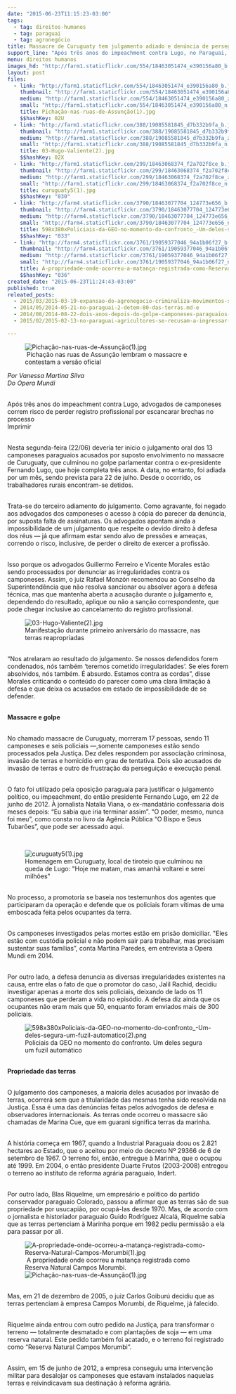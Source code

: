 ```yaml
---
date: "2015-06-23T11:15:23-03:00"
tags:
  - tag: direitos-humanos
  - tag: paraguai
  - tag: agronegócio
title: Massacre de Curuguaty tem julgamento adiado e denúncia de perseguição a advogados
support_line: "Após três anos do impeachment contra Lugo, no Paraguai, advogados de camponeses correm risco de perder registro profissional por escancarar brechas no processo."
menu: direitos humanos
images_hd: "http://farm1.staticflickr.com/554/18463051474_e390156a80_b.jpg"
layout: post
files:
  - link: "http://farm1.staticflickr.com/554/18463051474_e390156a80_b.jpg"
    thumbnail: "http://farm1.staticflickr.com/554/18463051474_e390156a80_t.jpg"
    medium: "http://farm1.staticflickr.com/554/18463051474_e390156a80_z.jpg"
    small: "http://farm1.staticflickr.com/554/18463051474_e390156a80_n.jpg"
    title: Pichação-nas-ruas-de-Assunção(1).jpg
    $$hashKey: 02U
  - link: "http://farm1.staticflickr.com/388/19085581845_d7b332b9fa_b.jpg"
    thumbnail: "http://farm1.staticflickr.com/388/19085581845_d7b332b9fa_t.jpg"
    medium: "http://farm1.staticflickr.com/388/19085581845_d7b332b9fa_z.jpg"
    small: "http://farm1.staticflickr.com/388/19085581845_d7b332b9fa_n.jpg"
    title: 03-Hugo-Valiente(2).jpg
    $$hashKey: 02X
  - link: "http://farm1.staticflickr.com/299/18463068374_f2a702f8ce_b.jpg"
    thumbnail: "http://farm1.staticflickr.com/299/18463068374_f2a702f8ce_t.jpg"
    medium: "http://farm1.staticflickr.com/299/18463068374_f2a702f8ce_z.jpg"
    small: "http://farm1.staticflickr.com/299/18463068374_f2a702f8ce_n.jpg"
    title: curuguaty5(1).jpg
    $$hashKey: "030"
  - link: "http://farm4.staticflickr.com/3790/18463077704_124773e656_b.jpg"
    thumbnail: "http://farm4.staticflickr.com/3790/18463077704_124773e656_t.jpg"
    medium: "http://farm4.staticflickr.com/3790/18463077704_124773e656_z.jpg"
    small: "http://farm4.staticflickr.com/3790/18463077704_124773e656_n.jpg"
    title: 598x380xPoliciais-da-GEO-no-momento-do-confronto_-Um-deles-segura-um-fuzil-automatico(2).png
    $$hashKey: "033"
  - link: "http://farm4.staticflickr.com/3761/19059377046_94a1b06f27_b.jpg"
    thumbnail: "http://farm4.staticflickr.com/3761/19059377046_94a1b06f27_t.jpg"
    medium: "http://farm4.staticflickr.com/3761/19059377046_94a1b06f27_z.jpg"
    small: "http://farm4.staticflickr.com/3761/19059377046_94a1b06f27_n.jpg"
    title: A-propriedade-onde-ocorreu-a-matança-registrada-como-Reserva-Natural-Campos-Morumbi(1).jpg
    $$hashKey: "036"
created_date: "2015-06-23T11:24:43-03:00"
published: true
releated_posts:
  - 2015/03/2015-03-19-expansao-do-agronegocio-criminaliza-movimentos-sociais-no-paraguai.md
  - 2014/05/2014-05-21-no-paraguai-2-detem-80-das-terras.md-e
  - 2014/08/2014-08-22-dois-anos-depois-do-golpe-camponeses-paraguaios-sofrem-com-a-soja.md
  - 2015/02/2015-02-13-no-paraguai-agricultores-se-recusam-a-ingressar-no-modelo-imposto-pelo-agronegocio.md

---
```

<figure class="image"><img alt="Pichação-nas-ruas-de-Assunção(1).jpg" src="http://farm1.staticflickr.com/554/18463051474_e390156a80_b.jpg" />
<figcaption>&nbsp;Picha&ccedil;&atilde;o nas ruas de Assun&ccedil;&atilde;o lembram o massacre e contestam a vers&atilde;o oficial</figcaption>
</figure>

<p><em>Por Vanessa Martina Silva<br />
Do Opera Mundi</em></p>

<p><br />
Ap&oacute;s tr&ecirc;s anos do impeachment contra Lugo, advogados de camponeses correm risco de perder registro profissional por escancarar brechas no processo<br />
Imprimir</p>

<p><br />
Nesta segunda-feira (22/06) deveria ter in&iacute;cio o julgamento oral dos 13 camponeses paraguaios acusados por suposto envolvimento no massacre de Curuguaty, que culminou no golpe parlamentar contra o ex-presidente Fernando Lugo, que hoje completa tr&ecirc;s anos. A data, no entanto, foi adiada por um m&ecirc;s, sendo prevista para 22 de julho. Desde o ocorrido, os trabalhadores rurais encontram-se detidos.</p>

<p><br />
Trata-se do terceiro adiamento do julgamento. Como agravante, foi negado aos advogados dos camponeses o acesso &agrave; c&oacute;pia do parecer da den&uacute;ncia, por suposta falta de assinaturas. Os advogados apontam ainda a impossibilidade de um julgamento que respeite o devido direito &agrave; defesa dos r&eacute;us &mdash; j&aacute; que afirmam estar sendo alvo de press&otilde;es e amea&ccedil;as, correndo o risco, inclusive, de perder o direito de exercer a profiss&atilde;o.</p>

<p><br />
Isso porque os advogados Guillermo Ferreiro e Vicente Morales est&atilde;o sendo processados por denunciar as irregularidades contra os camponeses. Assim, o juiz Rafael Monz&oacute;n recomendou ao Conselho da Superintend&ecirc;ncia que n&atilde;o resolva sancionar ou absolver agora a defesa t&eacute;cnica, mas que mantenha aberta a acusa&ccedil;&atilde;o durante o julgamento e, dependendo do resultado, aplique ou n&atilde;o a san&ccedil;&atilde;o correspondente, que pode chegar inclusive ao cancelamento do registro profissional.</p>

<figure class="image"><img alt="03-Hugo-Valiente(2).jpg" src="http://farm1.staticflickr.com/388/19085581845_d7b332b9fa_b.jpg" />
<figcaption>Manifesta&ccedil;&atilde;o durante primeiro anivers&aacute;rio do massacre, nas terras reapropriadas</figcaption>
</figure>

<p><br />
&ldquo;Nos atrelaram ao resultado do julgamento. Se nossos defendidos forem condenados, n&oacute;s tamb&eacute;m &lsquo;teremos cometido irregularidades&rsquo;. Se eles forem absolvidos, n&oacute;s tamb&eacute;m. &Eacute; absurdo. Estamos contra as cordas&rdquo;, disse Morales criticando o conte&uacute;do do parecer como uma clara limita&ccedil;&atilde;o &agrave; defesa e que deixa os acusados em estado de impossibilidade de se defender.</p>

<p><br />
<strong>Massacre e golpe</strong></p>

<p><br />
No chamado massacre de Curuguaty, morreram 17 pessoas, sendo 11 camponeses e seis policiais &mdash;,somente camponeses est&atilde;o sendo processados pela Justi&ccedil;a. Dez deles respondem por associa&ccedil;&atilde;o criminosa, invas&atilde;o de terras e homic&iacute;dio em grau de tentativa. Dois s&atilde;o acusados de invas&atilde;o de terras e outro de frustra&ccedil;&atilde;o da persegui&ccedil;&atilde;o e execu&ccedil;&atilde;o penal.</p>

<p><br />
O fato foi utilizado pela oposi&ccedil;&atilde;o paraguaia para justificar o julgamento pol&iacute;tico, ou impeachment, do ent&atilde;o presidente Fernando Lugo, em 22 de junho de 2012. &Agrave; jornalista Natalia Viana, o ex-mandat&aacute;rio confessaria dois meses depois: &ldquo;Eu sabia que iria terminar assim&rdquo;. &ldquo;O poder, mesmo, nunca foi meu&rdquo;, como consta no livro da Ag&ecirc;ncia P&uacute;blica &ldquo;O Bispo e Seus Tubar&otilde;es&rdquo;, que pode ser acessado aqui.</p>

<p>&nbsp;
<figure class="image"><img alt="curuguaty5(1).jpg" src="http://farm1.staticflickr.com/299/18463068374_f2a702f8ce_b.jpg" />
<figcaption>Homenagem em Curuguaty, local de tiroteio que culminou na queda de Lugo: &quot;Hoje me matam, mas amanh&atilde; voltarei e serei milh&otilde;es&quot;</figcaption>
</figure>
</p>

<p><br />
No processo, a promotoria se baseia nos testemunhos dos agentes que participaram da opera&ccedil;&atilde;o e defende que os policiais foram v&iacute;timas de uma emboscada feita pelos ocupantes da terra.</p>

<p><br />
Os camponeses investigados pelas mortes est&atilde;o em pris&atilde;o domiciliar. &quot;Eles est&atilde;o com cust&oacute;dia policial e n&atilde;o podem sair para trabalhar, mas precisam sustentar suas fam&iacute;lias&rdquo;, conta Martina Paredes, em entrevista a Opera Mundi em 2014.</p>

<p><br />
Por outro lado, a defesa denuncia as diversas irregularidades existentes na causa, entre elas o fato de que o promotor do caso, Jalil Rachid, decidiu investigar apenas a morte dos seis policiais, deixando de lado os 11 camponeses que perderam a vida no epis&oacute;dio. A defesa diz ainda que os ocupantes n&atilde;o eram mais que 50, enquanto foram enviados mais de 300 policiais.</p>

<figure class="image"><img alt="598x380xPoliciais-da-GEO-no-momento-do-confronto_-Um-deles-segura-um-fuzil-automatico(2).png" src="http://farm4.staticflickr.com/3790/18463077704_124773e656_b.jpg" />
<figcaption>Policiais da GEO no momento do confronto. Um deles segura um fuzil autom&aacute;tico</figcaption>
</figure>

<p><br />
<strong>Propriedade das terras</strong></p>

<p><br />
O julgamento dos camponeses, a maioria deles acusados por invas&atilde;o de terras, ocorrer&aacute; sem que a titularidade das mesmas tenha sido resolvida na Justi&ccedil;a. Essa &eacute; uma das den&uacute;ncias feitas pelos advogados de defesa e observadores internacionais. As terras onde ocorreu o massacre s&atilde;o chamadas de Marina Cue, que em guarani significa terras da marinha.</p>

<p><br />
A hist&oacute;ria come&ccedil;a em 1967, quando a Industrial Paraguaia doou os 2.821 hectares ao Estado, que o aceitou por meio do decreto N&ordm; 29366 de 6 de setembro de 1967. O terreno foi, ent&atilde;o, entregue &agrave; Marinha, que o ocupou at&eacute; 1999. Em 2004, o ent&atilde;o presidente Duarte Frutos (2003-2008) entregou o terreno ao instituto de reforma agr&aacute;ria paraguaio, Indert.</p>

<p><br />
Por outro lado, Blas Riquelme, um empres&aacute;rio e pol&iacute;tico do partido conservador paraguaio Colorado, passou a afirmar que as terras s&atilde;o de sua propriedade por usucapi&atilde;o, por ocup&aacute;-las desde 1970. Mas, de acordo com o jornalista e historiador paraguaio Guido Rodr&iacute;guez Alcal&aacute;, Riquelme sabia que as terras pertenciam &agrave; Marinha porque em 1982 pediu permiss&atilde;o a ela para passar por ali.</p>

<figure class="image"><img alt="A-propriedade-onde-ocorreu-a-matança-registrada-como-Reserva-Natural-Campos-Morumbi(1).jpg" src="http://farm4.staticflickr.com/3761/19059377046_94a1b06f27_b.jpg" />
<figcaption>&nbsp;A propriedade onde ocorreu a matan&ccedil;a registrada como Reserva Natural Campos Morumbi.<img alt="Pichação-nas-ruas-de-Assunção(1).jpg" src="http://farm1.staticflickr.com/554/18463051474_e390156a80_b.jpg" /></figcaption>
</figure>

<p><br />
Mas, em 21 de dezembro de 2005, o juiz Carlos Goibur&uacute; decidiu que as terras pertenciam &agrave; empresa Campos Morumbi, de Riquelme, j&aacute; falecido.</p>

<p><br />
Riquelme ainda entrou com outro pedido na Justi&ccedil;a, para transformar o terreno &mdash; totalmente desmatado e com planta&ccedil;&otilde;es de soja &mdash; em uma reserva natural. Este pedido tamb&eacute;m foi acatado, e o terreno foi registrado como &ldquo;Reserva Natural Campos Morumbi&rdquo;.</p>

<p><br />
Assim, em 15 de junho de 2012, a empresa conseguiu uma interven&ccedil;&atilde;o militar para desalojar os camponeses que estavam instalados naquelas terras e reivindicavam sua destina&ccedil;&atilde;o &agrave; reforma agr&aacute;ria.</p>

